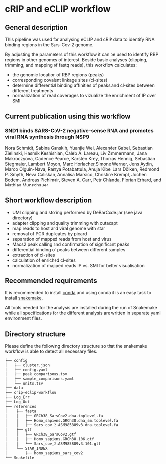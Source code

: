 # cRIP and eCLIP workflow

## General description

This pipeline was used for analysing eCLIP and cRIP data to identify RNA binding regions in the Sars-Cov-2 genome. 

By adjusting the parameters of this workflow it can be used to identify RBP regions in other genomes of interest. Beside basic analyses (clipping, trimming, and mapping of fastq reads), this workflow calculates:

- the genomic location of RBP regions (peaks)
- corresponding covalent linkage sites (cl-sites)
- determine differential binding affinities of peaks and cl-sites between different treatments
- normalization of read coverages to vizualize the enrichment of IP over SMI


## Current publication using this workflow

### SND1 binds SARS-CoV-2 negative-sense RNA and promotes viral RNA synthesis through NSP9

Nora Schmidt, Sabina Ganskih, Yuanjie Wei, Alexander Gabel, Sebastian Zielinski, Hasmik Keshishian, Caleb A. Lareau, Liv Zimmermann, Jana Makroczyova, Cadence Pearce, Karsten Krey, Thomas Hennig, Sebastian Stegmaier, Lambert Moyon, Marc Horlacher,Simone Werner, Jens Aydin, Marco Olguin-Nava, Ramya Potabattula, Anuja Kibe, Lars Dölken, Redmond P. Smyth, Neva Caliskan, Annalisa Marsico, Christine Krempl, Jochen Bodem, Andreas Pichlmair, Steven A. Carr, Petr Chlanda, Florian Erhard, and Mathias Munschauer

## Short workflow description

- UMI clipping and storing performed by DeBarCode.jar (see java directory)
- adapter clipping and quality trimming with cutadapt
- map reads to host and viral genome with star
- removal of PCR duplicates by picard
- separation of mapped reads from host and virus
- Macs2 peak calling and confirmation of significant peaks
- differential binding of peaks between different samples
- extraction of cl-sites
- calculation of enriched cl-sites
- normalization of mapped reads IP vs. SMI for better visualisation  

## Recommended requirements

It is recommended to install [conda](https://conda.io/projects/conda/en/latest/user-guide/install/index.html) and using conda it is an easy task to install [snakemake](https://snakemake.github.io/).

All tools needed for the analysis are installed during the run of Snakemake while all specifications for the different analysis are written in separate yaml environment files.

## Directory structure

Please define the following directory structure so that the snakemake workflow is able to detect all necessary files.

```bash
├── config
│   ├── cluster.json
│   ├── config.yaml
│   ├── peak_comparisons.tsv
│   ├── sample_comparisons.yaml
│   └── units.tsv
├── data
├── crip-eclip-workflow
├── Log_Err
├── Log_Out
├── references
│    ├── fasta
│    │   ├── GRCh38_SarsCov2.dna.toplevel.fa
│    │   ├── Homo_sapiens.GRCh38.dna_sm.toplevel.fa
│    │   ├── Sars_cov_2.ASM985889v3.dna.toplevel.fa
│    ├── gtf
│    │   ├── GRCh38_SarsCov2.gtf
│    │   ├── Homo_sapiens.GRCh38.106.gtf
│    │   └── Sars_cov_2.ASM985889v3.101.gtf
│    └── STAR_INDEX
│        ├── homo_sapiens_sars_cov2
└── Snakefile
```
